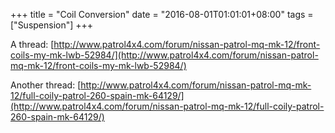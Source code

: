 +++
title = "Coil Conversion"
date = "2016-08-01T01:01:01+08:00"
tags = ["Suspension"]
+++

A thread: [http://www.patrol4x4.com/forum/nissan-patrol-mq-mk-12/front-coils-my-mk-lwb-52984/](http://www.patrol4x4.com/forum/nissan-patrol-mq-mk-12/front-coils-my-mk-lwb-52984/)

Another thread: [http://www.patrol4x4.com/forum/nissan-patrol-mq-mk-12/full-coily-patrol-260-spain-mk-64129/](http://www.patrol4x4.com/forum/nissan-patrol-mq-mk-12/full-coily-patrol-260-spain-mk-64129/)
